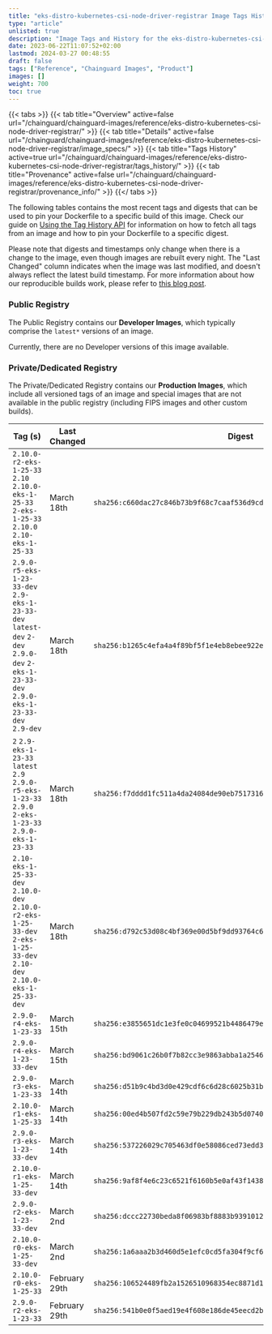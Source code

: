 ```yaml
---
title: "eks-distro-kubernetes-csi-node-driver-registrar Image Tags History"
type: "article"
unlisted: true
description: "Image Tags and History for the eks-distro-kubernetes-csi-node-driver-registrar Chainguard Image"
date: 2023-06-22T11:07:52+02:00
lastmod: 2024-03-27 00:48:55
draft: false
tags: ["Reference", "Chainguard Images", "Product"]
images: []
weight: 700
toc: true
---
```


{{< tabs >}}
{{< tab title="Overview" active=false url="/chainguard/chainguard-images/reference/eks-distro-kubernetes-csi-node-driver-registrar/" >}}
{{< tab title="Details" active=false url="/chainguard/chainguard-images/reference/eks-distro-kubernetes-csi-node-driver-registrar/image_specs/" >}}
{{< tab title="Tags History" active=true url="/chainguard/chainguard-images/reference/eks-distro-kubernetes-csi-node-driver-registrar/tags_history/" >}}
{{< tab title="Provenance" active=false url="/chainguard/chainguard-images/reference/eks-distro-kubernetes-csi-node-driver-registrar/provenance_info/" >}}
{{</ tabs >}}

The following tables contains the most recent tags and digests that can be used to pin your Dockerfile to a specific build of this image. Check our guide on [Using the Tag History API](/chainguard/chainguard-images/using-the-tag-history-api/) for information on how to fetch all tags from an image and how to pin your Dockerfile to a specific digest.

Please note that digests and timestamps only change when there is a change to the image, even though images are rebuilt every night. The "Last Changed" column indicates when the image was last modified, and doesn't always reflect the latest build timestamp. For more information about how our reproducible builds work, please refer to [this blog post](https://www.chainguard.dev/unchained/reproducing-chainguards-reproducible-image-builds).

### Public Registry
The Public Registry contains our **Developer Images**, which typically comprise the `latest*` versions of an image.

Currently, there are no Developer versions of this image available.

### Private/Dedicated Registry
The Private/Dedicated Registry contains our **Production Images**, which include all versioned tags of an image and special images that are not available in the public registry (including FIPS images and other custom builds).

| Tag (s)                                                                                                                                  | Last Changed  | Digest                                                                    |
|------------------------------------------------------------------------------------------------------------------------------------------|---------------|---------------------------------------------------------------------------|
|  `2.10.0-r2-eks-1-25-33` `2.10` `2.10.0-eks-1-25-33` `2-eks-1-25-33` `2.10.0` `2.10-eks-1-25-33`                                         | March 18th    | `sha256:c660dac27c846b73b9f68c7caaf536d9cd00653dcefaa30bb76aa36c7be3e705` |
|  `2.9.0-r5-eks-1-23-33-dev` `2.9-eks-1-23-33-dev` `latest-dev` `2-dev` `2.9.0-dev` `2-eks-1-23-33-dev` `2.9.0-eks-1-23-33-dev` `2.9-dev` | March 18th    | `sha256:b1265c4efa4a4f89bf5f1e4eb8ebee922e6ff762ec750c83cb545953387bb31a` |
|  `2` `2.9-eks-1-23-33` `latest` `2.9` `2.9.0-r5-eks-1-23-33` `2.9.0` `2-eks-1-23-33` `2.9.0-eks-1-23-33`                                 | March 18th    | `sha256:f7dddd1fc511a4da24084de90eb7517316f45f35556e03d71174ef112892041a` |
|  `2.10-eks-1-25-33-dev` `2.10.0-dev` `2.10.0-r2-eks-1-25-33-dev` `2-eks-1-25-33-dev` `2.10-dev` `2.10.0-eks-1-25-33-dev`                 | March 18th    | `sha256:d792c53d08c4bf369e00d5bf9dd93764c67bd1b4ec1a3af4471e0cfad79dea60` |
|  `2.9.0-r4-eks-1-23-33`                                                                                                                  | March 15th    | `sha256:e3855651dc1e3fe0c04699521b4486479e55fdc047ee399c596d383bcb72d641` |
|  `2.9.0-r4-eks-1-23-33-dev`                                                                                                              | March 15th    | `sha256:bd9061c26b0f7b82cc3e9863abba1a2546963f69491959d6ea1171f1d4ba182d` |
|  `2.9.0-r3-eks-1-23-33`                                                                                                                  | March 14th    | `sha256:d51b9c4bd3d0e429cdf6c6d28c6025b31b950b8725eb14b545802012d0de8930` |
|  `2.10.0-r1-eks-1-25-33`                                                                                                                 | March 14th    | `sha256:00ed4b507fd2c59e79b229db243b5d0740862022c02a9aa049c28bf62007c677` |
|  `2.9.0-r3-eks-1-23-33-dev`                                                                                                              | March 14th    | `sha256:537226029c705463df0e58086ced73edd3c1b533bd142213f8f7f021add60169` |
|  `2.10.0-r1-eks-1-25-33-dev`                                                                                                             | March 14th    | `sha256:9af8f4e6c23c6521f6160b5e0af43f1438c888969e02e9e8aff452ac9b1c3eae` |
|  `2.9.0-r2-eks-1-23-33-dev`                                                                                                              | March 2nd     | `sha256:dccc22730beda8f06983bf8883b9391012e7d4b3147476fe4e2146d573623873` |
|  `2.10.0-r0-eks-1-25-33-dev`                                                                                                             | March 2nd     | `sha256:1a6aaa2b3d460d5e1efc0cd5fa304f9cf6520480ee04c8bb18b040317e3f8d47` |
|  `2.10.0-r0-eks-1-25-33`                                                                                                                 | February 29th | `sha256:106524489fb2a1526510968354ec8871d187396cffc2215086418cff7d0be241` |
|  `2.9.0-r2-eks-1-23-33`                                                                                                                  | February 29th | `sha256:541b0e0f5aed19e4f608e186de45eecd2b860403230a15e4fd24847794a350e3` |

